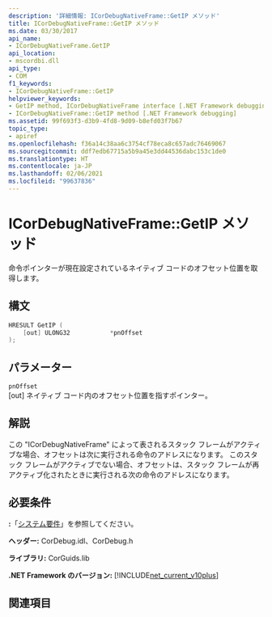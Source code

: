 ```yaml
---
description: '詳細情報: ICorDebugNativeFrame::GetIP メソッド'
title: ICorDebugNativeFrame::GetIP メソッド
ms.date: 03/30/2017
api_name:
- ICorDebugNativeFrame.GetIP
api_location:
- mscordbi.dll
api_type:
- COM
f1_keywords:
- ICorDebugNativeFrame::GetIP
helpviewer_keywords:
- GetIP method, ICorDebugNativeFrame interface [.NET Framework debugging]
- ICorDebugNativeFrame::GetIP method [.NET Framework debugging]
ms.assetid: 99f693f3-d3b9-4fd8-9d09-b8efd03f7b67
topic_type:
- apiref
ms.openlocfilehash: f36a14c38aa6c3754cf78eca8c657adc76469067
ms.sourcegitcommit: ddf7edb67715a5b9a45e3dd44536dabc153c1de0
ms.translationtype: HT
ms.contentlocale: ja-JP
ms.lasthandoff: 02/06/2021
ms.locfileid: "99637836"
---
```

# <a name="icordebugnativeframegetip-method"></a>ICorDebugNativeFrame::GetIP メソッド

命令ポインターが現在設定されているネイティブ コードのオフセット位置を取得します。  
  
## <a name="syntax"></a>構文  
  
```cpp  
HRESULT GetIP (  
    [out] ULONG32           *pnOffset  
);  
```  
  
## <a name="parameters"></a>パラメーター  

 `pnOffset`  
 [out] ネイティブ コード内のオフセット位置を指すポインター。  
  
## <a name="remarks"></a>解説  

 この "ICorDebugNativeFrame" によって表されるスタック フレームがアクティブな場合、オフセットは次に実行される命令のアドレスになります。 このスタック フレームがアクティブでない場合、オフセットは、スタック フレームが再アクティブ化されたときに実行される次の命令のアドレスになります。  
  
## <a name="requirements"></a>必要条件  

 **:**「[システム要件](../../get-started/system-requirements.md)」を参照してください。  
  
 **ヘッダー:** CorDebug.idl、CorDebug.h  
  
 **ライブラリ:** CorGuids.lib  
  
 **.NET Framework のバージョン:** [!INCLUDE[net_current_v10plus](../../../../includes/net-current-v10plus-md.md)]  
  
## <a name="see-also"></a>関連項目
